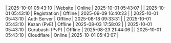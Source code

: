 | 2025-10-01 05:43:10 | Website | Online | 2025-10-01 05:43:07 |
| 2025-10-01 05:43:10 | Registration | Offline | 2025-09-09 16:40:23 |
| 2025-10-01 05:43:10 | Auth Server | Offline | 2025-08-18 09:33:31 |
| 2025-10-01 05:43:10 | Kezan (PvE) | Offline | 2025-08-03 17:58:02 |
| 2025-10-01 05:43:10 | Gurubashi (PvP) | Offline | 2025-08-23 21:44:06 |
| 2025-10-01 05:43:10 | Cloudflare | Online | 2025-10-01 05:43:07 |
